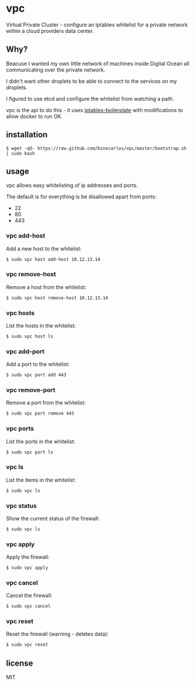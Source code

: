 vpc
===

Virtual Private Cluster - configure an iptables whitelist for a private network within a cloud providers data center.

## Why?

Beacuse I wanted my own little network of machines inside Digital Ocean all communicating over the private network.

I didn't want other droplets to be able to connect to the services on my droplets.

I figured to use etcd and configure the whitelist from watching a path.

vpc is the api to do this - it uses [iptables-boilerplate](https://github.com/bmaeser/iptables-boilerplate) with modifications to allow docker to run OK.

## installation

```
$ wget -qO- https://raw.github.com/binocarlos/vpc/master/bootstrap.sh | sudo bash
```

## usage

vpc allows easy whitelisting of ip addresses and ports.

The default is for everything is be disallowed apart from ports:

 * 22
 * 80
 * 443

### vpc add-host <ip>

Add a new host to the whitelist:

```bash
$ sudo vpc host add-host 10.12.13.14
```

### vpc remove-host <ip>

Remove a host from the whitelist:

```bash
$ sudo vpc host remove-host 10.12.13.14
```

### vpc hosts

List the hosts in the whitelist:

```bash
$ sudo vpc host ls
```

### vpc add-port <port>

Add a port to the whitelist:

```bash
$ sudo vpc port add 443
```

### vpc remove-port <port>

Remove a port from the whitelist:

```bash
$ sudo vpc port remove 443
```

### vpc ports

List the ports in the whitelist:

```bash
$ sudo vpc port ls
```

### vpc ls

List the items in the whitelist:

```bash
$ sudo vpc ls
```

### vpc status

Show the current status of the firewall:

```bash
$ sudo vpc ls
```

### vpc apply

Apply the firewall:

```bash
$ sudo vpc apply
```

### vpc cancel

Cancel the firewall:

```bash
$ sudo vpc cancel
```

### vpc reset

Reset the firewall (warning - deletes data):

```bash
$ sudo vpc reset
```

## license

MIT